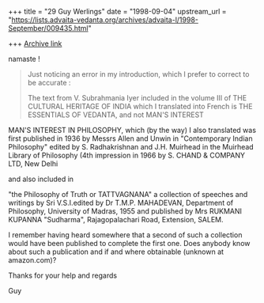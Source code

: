 +++
title = "29 Guy Werlings"
date = "1998-09-04"
upstream_url = "https://lists.advaita-vedanta.org/archives/advaita-l/1998-September/009435.html"

+++
[Archive link](https://lists.advaita-vedanta.org/archives/advaita-l/1998-September/009435.html)

namaste !
>
> Just noticing an error in my introduction, which I prefer to correct to
> be accurate :
>
> The text from V. Subrahmania Iyer included in the volume III of THE
> CULTURAL HERITAGE OF INDIA which I translated into French is
>  THE ESSENTIALS OF VEDANTA, and not MAN'S INTEREST

 MAN'S INTEREST IN PHILOSOPHY, which (by the way) I also translated was
 first published in 1936 by Messrs Allen and Unwin in "Contemporary
 Indian Philosophy" edited by S. Radhakrishnan and J.H. Muirhead in the
 Muirhead Library of Philosophy (4th impression in 1966 by S. CHAND &
 COMPANY LTD, New Delhi

 and also included in

 "the Philosophy of Truth or TATTVAGNANA" a collection of speeches and
 writings by Sri V.S.I.edited by Dr T.M.P. MAHADEVAN, Department of
 Philosophy, University of Madras, 1955 and published by Mrs RUKMANI
 KUPANNA "Sudharma", Rajagopalachari Road, Extension, SALEM.

 I remember having heard somewhere that a second of such a collection
 would have been published to complete the first one. Does anybody know
 about such a publication and if and where obtainable (unknown at
 amazon.com)?

Thanks for your help and regards

Guy

